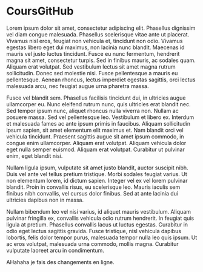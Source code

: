 # CoursGitHub

 Lorem ipsum dolor sit amet, consectetur adipiscing elit. Phasellus dignissim vel diam congue malesuada. Phasellus scelerisque vitae ante ut placerat. Vivamus nisl eros, feugiat non vehicula et, tincidunt non odio. Vivamus egestas libero eget dui maximus, non lacinia nunc blandit. Maecenas id mauris vel justo luctus tincidunt. Fusce eu nunc fermentum, hendrerit magna sit amet, consectetur turpis. Sed in finibus mauris, ac sodales quam. Aliquam erat volutpat. Sed vestibulum lectus sit amet magna rutrum sollicitudin. Donec sed molestie nisi. Fusce pellentesque a mauris eu pellentesque. Aenean rhoncus, lectus imperdiet egestas sagittis, orci lectus malesuada arcu, nec feugiat augue urna pharetra massa.

Fusce vel blandit sem. Phasellus facilisis tincidunt dui, in ultricies augue ullamcorper eu. Nunc eleifend rutrum nunc, quis ultricies erat blandit nec. Sed tempor ipsum nunc, aliquet rhoncus nulla viverra non. Nullam ac posuere massa. Sed vel pellentesque leo. Vestibulum et libero ex. Interdum et malesuada fames ac ante ipsum primis in faucibus. Aliquam sollicitudin ipsum sapien, sit amet elementum elit maximus et. Nam blandit orci vel vehicula tincidunt. Praesent sagittis augue sit amet ipsum commodo, in congue enim ullamcorper. Aliquam erat volutpat. Aliquam vehicula dolor eget nulla semper euismod. Aliquam erat volutpat. Curabitur ut pulvinar enim, eget blandit nisi.

Nullam ligula ipsum, vulputate sit amet justo blandit, auctor suscipit nibh. Duis vel ante vel tellus pretium tristique. Morbi sodales feugiat varius. Ut non elementum lorem, id dictum sapien. Integer vel ex vel lorem pulvinar blandit. Proin in convallis risus, eu scelerisque leo. Mauris iaculis sem finibus nibh convallis, vel cursus dolor finibus. Sed at ante lacinia dui ultricies dapibus non in massa.

Nullam bibendum leo vel nisi varius, id aliquet mauris vestibulum. Aliquam pulvinar fringilla ex, convallis vehicula odio rutrum hendrerit. In feugiat quis ligula at pretium. Phasellus convallis lacus ut luctus egestas. Curabitur in odio eget lectus sagittis gravida. Fusce tristique, nisl vehicula dapibus lobortis, felis dolor tempor purus, malesuada tempor nulla leo quis ipsum. Ut ac eros volutpat, malesuada urna commodo, mollis magna. Curabitur vulputate laoreet arcu in condimentum. 

AHahaha je fais des changements en ligne.
